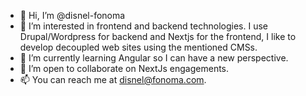 - 👋 Hi, I’m @disnel-fonoma
- 👀 I’m interested in frontend and backend technologies. I use Drupal/Wordpress for backend and Nextjs for the frontend, I like to develop decoupled web sites using the mentioned CMSs.
- 🌱 I’m currently learning Angular so I can have a new perspective.
- 💞️ I’m open to collaborate on NextJs engagements.
- 📫 You can reach me at disnel@fonoma.com.

<!---
disnel-fonoma/disnel-fonoma is a ✨ special ✨ repository because its `README.md` (this file) appears on your GitHub profile.
You can click the Preview link to take a look at your changes.
--->
